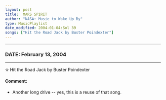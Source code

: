 ```yaml
---
layout: post
title:  MARS SPIRIT
author: "NASA: Music to Wake Up By"
type: MusicPlaylist
date_modified: 2004-01-04:Sol 39
songs: ["Hit the Road Jack by Buster Poindexter"]
---
```


----
### DATE: February 13, 2004
----
✫ Hit the Road Jack by Buster Poindexter

#### Comment:
* Another long drive -- yes, this is a reuse of that song.



<br/>
<center>
	<a target="_blank"
	   href="https://twitter.com/intent/tweet?hashtags=Space,NASA,Playlist,NASAWakeupCalls,SpaceProgram&text={{ page.author}}, '{{ page.songs.first }}' {{ page.title }}, {{ page.date | date: '%B %d, %Y' }}. {{ site.url }}{{ page.url }} @nasawakeupcalls">
	   <i class="fab fa-twitter" alt="Tweet this page" style="font-size: 1.3em;"></i>
	</a>
	&nbsp; 	<i class="fas fa-user-astronaut" style="font-size: 1.5em;"></i> &nbsp;
    <a type="amzn" search="'Hit the Road Jack by Buster Poindexter'" category="popular music">
        <i class="fab fa-amazon" style="font-size: 1.3em;"></i>
    </a>
</center>
